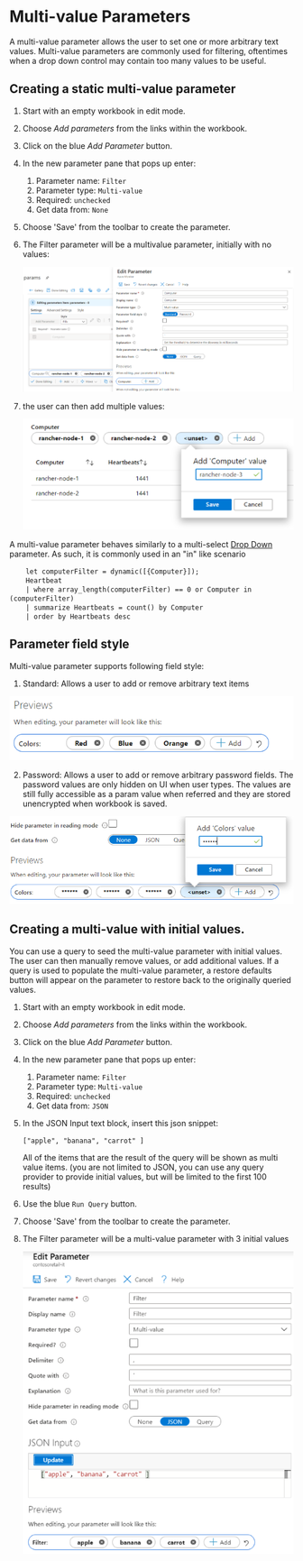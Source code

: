 # Multi-value Parameters

A multi-value parameter allows the user to set one or more arbitrary text values. Multi-value parameters are commonly used for filtering, oftentimes when a drop down control may contain too many values to be useful.


## Creating a static multi-value parameter
1. Start with an empty workbook in edit mode.
2. Choose _Add parameters_ from the links within the workbook.
3. Click on the blue _Add Parameter_ button.
4. In the new parameter pane that pops up enter:
    1. Parameter name: `Filter`
    2. Parameter type: `Multi-value`
    3. Required: `unchecked`
    4. Get data from: `None`
5. Choose 'Save' from the toolbar to create the parameter.
6. The Filter parameter will be a multivalue parameter, initially with no values:

   ![Image showing the creation of mulit-value param](../Images/Parameters-MultiValue-Create.png)

7. the user can then add multiple values:

   ![Image showing the user adding a 3rd value](../Images/Parameters-MultiValue-ThirdValue.png)


A multi-value parameter behaves similarly to a multi-select [Drop Down](./DropDown.md) parameter. As such, it is commonly used in an "in" like scenario

```
    let computerFilter = dynamic([{Computer}]);
    Heartbeat
    | where array_length(computerFilter) == 0 or Computer in (computerFilter)
    | summarize Heartbeats = count() by Computer
    | order by Heartbeats desc
```

## Parameter field style
Multi-value parameter supports following field style:
1. Standard: Allows a user to add or remove arbitrary text items

![Image showing standard multi-value field](../Images/StandardMultiValue.png)

2. Password: Allows a user to add or remove arbitrary password fields. The password values are only hidden on UI when user types. The values are still fully accessible as a param value when referred and they are stored unencrypted when workbook is saved.

![Image showing password multi-value field](../Images/PasswordMultivalue.png)

## Creating a multi-value with initial values.
You can use a query to seed the multi-value parameter with initial values. The user can then manually remove values, or add additional values. If a query is used to populate the multi-value parameter, a restore defaults button will appear on the parameter to restore back to the originally queried values.

1. Start with an empty workbook in edit mode.
2. Choose _Add parameters_ from the links within the workbook.
3. Click on the blue _Add Parameter_ button.
4. In the new parameter pane that pops up enter:
    1. Parameter name: `Filter`
    2. Parameter type: `Multi-value`
    3. Required: `unchecked`
    5. Get data from: `JSON`
5. In the JSON Input text block, insert this json snippet:
    ```
    ["apple", "banana", "carrot" ]
    ```
    All of the items that are the result of the query will be shown as multi value items.
    (you are not limited to JSON, you can use any query provider to provide initial values, but will be limited to the first 100 results)
6. Use the blue `Run Query` button.
7. Choose 'Save' from the toolbar to create the parameter.
8. The Filter parameter will be a multi-value parameter with 3 initial values

   ![Image showing the creation of a dynamic drop down](../Images/Parameters-MultiValue-InitialValues.png)
